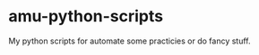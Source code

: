 amu-python-scripts
==================

My python scripts for automate some practicies or do fancy stuff.
